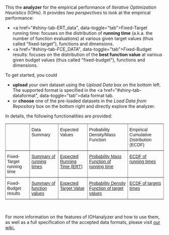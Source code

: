 This the **analyzer** for the empirical performance of _Iterative Optimization Heuristics_ (IOHs). It provides _two perspectives_ to look at the empirical performance:

* <a href="#shiny-tab-ERT_data", data-toggle="tab">Fixed-Target running time</a>: focuses on the distribution of **running time** (a.k.a. the number of function evaluations) at various given target values (thus called "fixed-target"), functions and dimensions.
* <a href="#shiny-tab-FCE_DATA", data-toggle="tab">Fixed-Budget results</a>: focuses on the distribution of the **best function value** at various given budget values (thus called "fixed-budget"), functions and dimensions.

To get started, you could

* **upload** your own dataset using the _Upload Data_ box on the bottom left. The supported format is specified in the <a href="#shiny-tab-dataformat", data-toggle="tab">data format tab</a>.
* or **choose** one of the pre-loaded datasets in the _Load Data from Repository_ box on the bottom right and directly explore the analyzer.

In details, the following functionalities are provided:

<style type="text/css">
.tg  {border-collapse:collapse;border-spacing:0;}
.tg td{font-family:Arial, sans-serif;font-size:14px;padding:10px 5px;border-style:solid;border-width:1px;overflow:hidden;word-break:normal;border-color:black;}
.tg th{font-family:Arial, sans-serif;font-size:14px;font-weight:normal;padding:10px 5px;border-style:solid;border-width:1px;overflow:hidden;word-break:normal;border-color:black;}
.tg .tg-0pky{border-color:inherit;text-align:left;vertical-align:top}
</style>
<table class="tg">
  <tr>
    <th class="tg-0pky"></th>
    <th class="tg-0pky">Data Summary</th>
    <th class="tg-0pky">Expected Values</th>
    <th class="tg-0pky">Probability Density/Mass Function</th>
    <th class="tg-0pky">Empirical Cumulative Distribution (ECDF)</th>
  </tr>
  <tr>
    <td class="tg-0pky">Fixed-Target running time</td>
    <td class="tg-0pky"><a href="#shiny-tab-ERT_data", data-toggle="tab">Summary of running times</a></td>
    <td class="tg-0pky"><a href="#shiny-tab-ERT_convergence", data-toggle="tab">Expected Running Time (ERT)</a></td>
    <td class="tg-0pky"><a href="#shiny-tab-RT_PMF", data-toggle="tab">Probability Mass Function of running time</a></td>
    <td class="tg-0pky"><a href="#shiny-tab-RT_ECDF", data-toggle="tab">ECDF of running times</a></td>
  </tr>
  <tr>
    <td class="tg-0pky">Fixed-Budget results</td>
    <td class="tg-0pky"><a href="#shiny-tab-FCE_DATA", data-toggle="tab">Summary of function values</a></td>
    <td class="tg-0pky"><a href="#shiny-tab-FCE_convergence", data-toggle="tab">Expected Target Value</a></td>
    <td class="tg-0pky"><a href="#shiny-tab-FCE_PDF", data-toggle="tab">Probability Density Function of target values</a></td>
    <td class="tg-0pky"><a href="#shiny-tab-FCE_ECDF", data-toggle="tab">ECDF of targets times</a></td>
  </tr>
</table>
<br/>

For more information on the features of IOHanalyzer and how to use them,
as well as a full specification of the accepted data formats, please visit <a href='https://iohprofiler.github.io/'> our wiki.</a>
